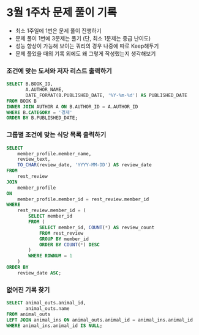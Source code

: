 # 3월 1주차 문제 풀이 기록

- 최소 1주일에 1번은 문제 풀이 진행하기
- 문제 풀이 1번에 3문제는 풀기 (단, 최소 1문제는 중급 난이도)
- 성능 향상이 가능해 보이는 쿼리의 경우 나중에 따로 Keep해두기
- 문제 풀었을 때의 기록 외에도 왜 그렇게 작성했는지 생각해보기

### 조건에 맞는 도서와 저자 리스트 출력하기

```sql
SELECT B.BOOK_ID, 
       A.AUTHOR_NAME,
       DATE_FORMAT(B.PUBLISHED_DATE, '%Y-%m-%d') AS PUBLISHED_DATE
FROM BOOK B 
INNER JOIN AUTHOR A ON B.AUTHOR_ID = A.AUTHOR_ID
WHERE B.CATEGORY = '경제'
ORDER BY B.PUBLISHED_DATE;
```

### 그룹별 조건에 맞는 식당 목록 출력하기

```sql
SELECT 
    member_profile.member_name, 
    review_text, 
    TO_CHAR(review_date, 'YYYY-MM-DD') AS review_date
FROM 
    rest_review 
JOIN 
    member_profile 
ON 
    member_profile.member_id = rest_review.member_id
WHERE 
    rest_review.member_id = (
        SELECT member_id
        FROM (
            SELECT member_id, COUNT(*) AS review_count
            FROM rest_review
            GROUP BY member_id
            ORDER BY COUNT(*) DESC
        ) 
        WHERE ROWNUM = 1
    )
ORDER BY 
    review_date ASC;
```

### 없어진 기록 찾기

```sql
SELECT animal_outs.animal_id, 
       animal_outs.name
FROM animal_outs 
LEFT JOIN animal_ins ON animal_outs.animal_id = animal_ins.animal_id
WHERE animal_ins.animal_id IS NULL;
```